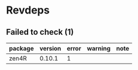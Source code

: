 # Revdeps

## Failed to check (1)

|package |version |error |warning |note |
|:-------|:-------|:-----|:-------|:----|
|zen4R   |0.10.1  |1     |        |     |

